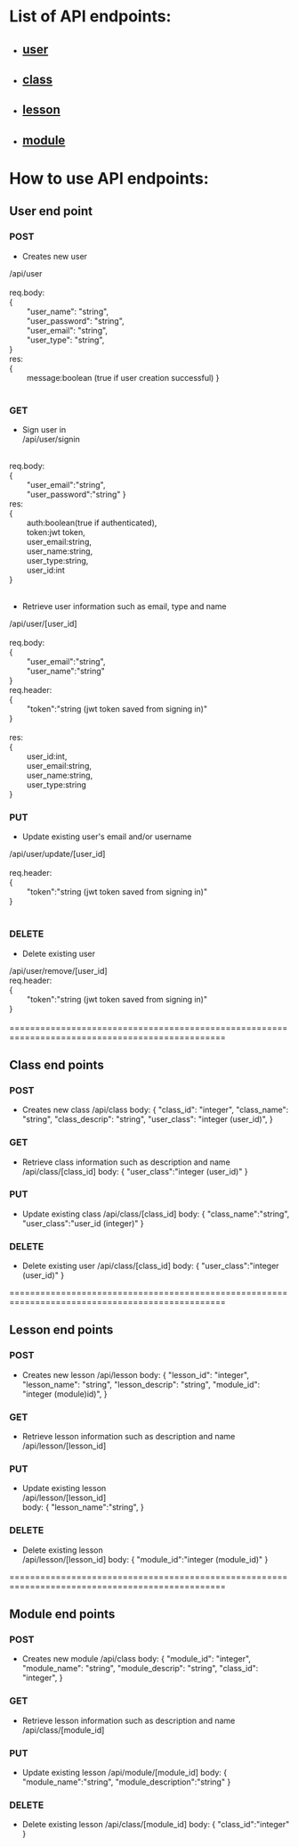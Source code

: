 
# List of API endpoints:
- ## [user](#user-end-point)
- ## [class](#class-end-points)
- ## [lesson](#lesson-end-points)
- ## [module](#module-end-points)

# How to use API endpoints:

## User end point

### POST
- Creates new user</br>

/api/user</br>
</br>
req.body:</br>
{</br>
        "user_name": "string",</br>
        "user_password": "string",</br>
        "user_email": "string",</br>
        "user_type": "string",</br>
}</br>
res:</br>
{</br>
        message:boolean (true if user creation successful)
}</br>
</br>

### GET 
- Sign user in</br>
/api/user/signin</br>
</br>
req.body:</br>
{</br>
        "user_email":"string",</br>
        "user_password":"string"
}</br>
res:</br>
{</br>
        auth:boolean(true if authenticated),</br>
        token:jwt token,</br>
        user_email:string,</br>
        user_name:string,</br>
        user_type:string,</br>
        user_id:int</br>
}</br>
</br>

- Retrieve user information such as email, type and name</br>

/api/user/[user_id]</br>
</br>
req.body:</br>
{</br>
        "user_email":"string",</br>
        "user_name":"string"</br>
}</br>
req.header:</br>
{</br>
        "token":"string (jwt token saved from signing in)"</br>
}</br>
</br>
res:</br>
{</br>
        user_id:int,</br>
        user_email:string,</br>
        user_name:string,</br>
        user_type:string</br>
}</br>


### PUT
- Update existing user's email and/or username</br>

/api/user/update/[user_id]</br>
</br>
req.header:</br>
{</br>
        "token":"string (jwt token saved from signing in)"</br>
}</br>
</br>


### DELETE
- Delete existing user</br>

/api/user/remove/[user_id]</br>
req.header:</br>
{</br>
        "token":"string (jwt token saved from signing in)"</br>
}</br>
</br>
================================================================================================</br>
## Class end points

### POST
- Creates new class
/api/class
body:
{
    "class_id": "integer",
    "class_name": "string",
    "class_descrip": "string",
    "user_class": "integer (user_id)",
}

### GET 
- Retrieve class information such as description and name
/api/class/[class_id]
body:
{
	"user_class":"integer (user_id)"
}

### PUT
- Update existing class
/api/class/[class_id]
body:
{
	"class_name":"string",
	"user_class":"user_id (integer)"
}


### DELETE
- Delete existing user
/api/class/[class_id]
body:
{
	"user_class":"integer (user_id)"
}


================================================================================================</br>
## Lesson end points

### POST
- Creates new lesson
/api/lesson
body:
{
    "lesson_id": "integer",
    "lesson_name": "string",
    "lesson_descrip": "string",
    "module_id": "integer (module)id)",
}

### GET 
- Retrieve lesson information such as description and name
/api/lesson/[lesson_id]


### PUT
- Update existing lesson</br>
/api/lesson/[lesson_id]</br>
body:
{
	"lesson_name":"string",
}


### DELETE
- Delete existing lesson</br>
/api/lesson/[lesson_id]
body:
{
	"module_id":"integer (module_id)"
}

================================================================================================</br>
## Module end points

### POST
- Creates new module
/api/class
body:
{
    "module_id": "integer",
    "module_name": "string",
    "module_descrip": "string",
    "class_id": "integer",
}

### GET 
- Retrieve lesson information such as description and name
/api/class/[module_id]


### PUT
- Update existing lesson
/api/module/[module_id]
body:
{
	"module_name":"string",
	"module_description":"string"
}


### DELETE
- Delete existing lesson
/api/class/[module_id]
body:
{
	"class_id":"integer"
}
